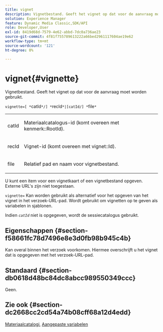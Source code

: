 ```yaml
---
title: vignet
description: Vignetbestand. Geeft het vignet op dat voor de aanvraag moet worden gebruikt.
solution: Experience Manager
feature: Dynamic Media Classic,SDK/API
role: Developer,User
exl-id: 8419d68d-7579-4e62-abbd-7dc0a736ae23
source-git-commit: 4f81f755789613222a66bed2961117604ae19e62
workflow-type: tm+mt
source-wordcount: '121'
ht-degree: 0%

---
```


# vignet{#vignette}

Vignetbestand. Geeft het vignet op dat voor de aanvraag moet worden gebruikt.

`vignette=[ *`catId`*/] *`recId`*|[catId/] *`file`*`

<table id="simpletable_432EC5501CA3431B83A762C3EE4E8DD2"> 
 <tr class="strow"> 
  <td class="stentry"> <p><span class="varname"> catId</span> </p> </td> 
  <td class="stentry"> <p>Materiaalcatalogus-id (komt overeen met <span class="codeph"> kenmerk::RootId</span>). </p></td> 
 </tr> 
 <tr class="strow"> 
  <td class="stentry"> <p><span class="varname"> recId</span> </p></td> 
  <td class="stentry"> <p>Vignet-id (komt overeen met <span class="codeph"> vignet::Id</span>). </p></td> 
 </tr> 
 <tr class="strow"> 
  <td class="stentry"> <p><span class="varname"> file</span> </p></td> 
  <td class="stentry"> <p>Relatief pad en naam voor vignetbestand. </p></td> 
 </tr> 
</table>

U kunt een item voor een vignetkaart of een vignetbestand opgeven. Externe URL&#39;s zijn niet toegestaan.

`vignette=` Kan worden gebruikt als alternatief voor het opgeven van het vignet in het verzoek-URL-pad. Wordt gebruikt om vignetten op te geven als variabelen in sjablonen.

Indien *`catId`* niet is opgegeven, wordt de sessiecatalogus gebruikt.

## Eigenschappen {#section-f58661fc78d7496e8e3d0fb98b945c4b}

Kan overal binnen het verzoek voorkomen. Hiermee overschrijft u het vignet dat is opgegeven met het verzoek-URL-pad.

## Standaard {#section-db0618d48bc84dc8abcc989550349ccc}

Geen.

## Zie ook {#section-dc2668cc2cd54a74b08cff68a12d4edd}

[Materiaalcatalogi](../../../../../ir-api/http-protocol/image-rendering-api-ref/c-ir-http-protocol-ref/c-ir-http-protocol-syntax-and-features/c-ir-http-material-catalogs/c-ir-http-material-catalogs.md#concept-772742c1688f420a88a56f5136ad1db2), [Aangepaste variabelen](../../../../../ir-api/http-protocol/image-rendering-api-ref/c-ir-http-protocol-ref/c-ir-http-protocol-syntax-and-features/c-ir-custom-variables/c-ir-custom-variables.md#concept-8a1d9a50d09a4b7b97b8c83365971f96)
